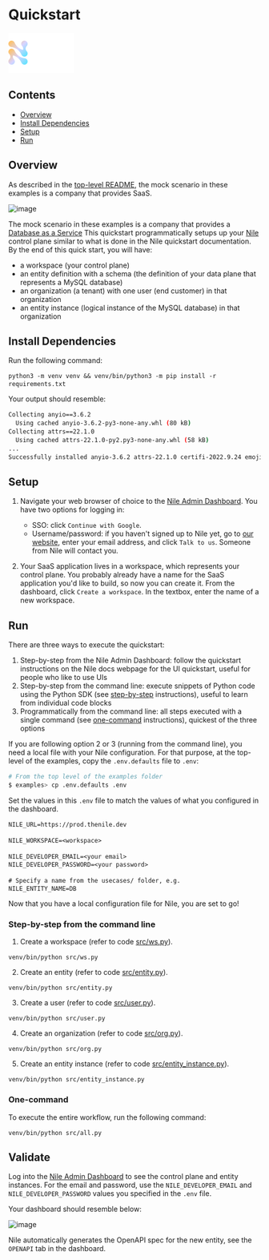 # Quickstart

![image](../images/Nile-text-logo.png)

## Contents

* [Overview](#overview)
* [Install Dependencies](#install-dependencies)
* [Setup](#setup)
* [Run](#run)

## Overview

As described in the [top-level README](../README.md), the mock scenario in these examples is a company that provides SaaS.

![image](../images/saas.png)

The mock scenario in these examples is a company that provides a [Database as a Service](../usecases/DB/)
This quickstart programmatically setups up your [Nile](https://thenile.dev/) control plane similar to what is done in the Nile quickstart documentation.
By the end of this quick start, you will have:

- a workspace (your control plane)
- an entity definition with a schema (the definition of your data plane that represents a MySQL database)
- an organization (a tenant) with one user (end customer) in that organization
- an entity instance (logical instance of the MySQL database) in that organization

## Install Dependencies

Run the following command:

```
python3 -m venv venv && venv/bin/python3 -m pip install -r requirements.txt
```

Your output should resemble:

```bash
Collecting anyio==3.6.2
  Using cached anyio-3.6.2-py3-none-any.whl (80 kB)
Collecting attrs==22.1.0
  Using cached attrs-22.1.0-py2.py3-none-any.whl (58 kB)
...
Successfully installed anyio-3.6.2 attrs-22.1.0 certifi-2022.9.24 emoji-2.1.0 h11-0.12.0 httpcore-0.15.0 httpx-0.23.0 idna-3.4 nile-api-0.2.3 python-dateutil-2.8.2 python-dotenv-0.21.0 rfc3986-1.5.0 six-1.16.0 sniffio-1.3.0
```

## Setup

1. Navigate your web browser of choice to the [Nile Admin Dashboard](https://nad.thenile.dev/).
You have two options for logging in:

   - SSO: click `Continue with Google`.
   - Username/password: if you haven't signed up to Nile yet, go to [our website](https://thenile.dev), enter your email address, and click `Talk to us`. Someone from Nile will contact you.

2. Your SaaS application lives in a workspace, which represents your control plane. You probably already have a name for the SaaS application you'd like to build, so now you can create it. From the dashboard, click `Create a workspace`.  In the textbox, enter the name of a new workspace. 

## Run

There are three ways to execute the quickstart:

1. Step-by-step from the Nile Admin Dashboard: follow the quickstart instructions on the Nile docs webpage for the UI quickstart, useful for people who like to use UIs
2. Step-by-step from the command line: execute snippets of Python code using the Python SDK (see [step-by-step](#step-by-step-from-the-command-line) instructions), useful to learn from individual code blocks
3. Programmatically from the command line: all steps executed with a single command (see [one-command](#one-command) instructions), quickest of the three options

If you are following option 2 or 3 (running from the command line), you need a local file with your Nile configuration.
For that purpose, at the top-level of the examples, copy the `.env.defaults` file to `.env`:

   ```bash
   # From the top level of the examples folder
   $ examples> cp .env.defaults .env
   ```
  
   Set the values in this `.env` file to match the values of what you configured in the dashboard.

   ```
   NILE_URL=https://prod.thenile.dev
  
   NILE_WORKSPACE=<workspace>
  
   NILE_DEVELOPER_EMAIL=<your email>
   NILE_DEVELOPER_PASSWORD=<your password>
  
   # Specify a name from the usecases/ folder, e.g.
   NILE_ENTITY_NAME=DB
   ```

Now that you have a local configuration file for Nile, you are set to go!

### Step-by-step from the command line

1. Create a workspace (refer to code [src/ws.py](src/ws.py)).

```
venv/bin/python src/ws.py
```

2. Create an entity (refer to code [src/entity.py](src/entity.py)).

```
venv/bin/python src/entity.py
```

3. Create a user (refer to code [src/user.py](src/user.py)).

```
venv/bin/python src/user.py
```

4. Create an organization (refer to code [src/org.py](src/org.py)).

```
venv/bin/python src/org.py
```

5. Create an entity instance (refer to code [src/entity_instance.py](src/entity_instance.py)).

```
venv/bin/python src/entity_instance.py
```

### One-command

To execute the entire workflow, run the following command:

```
venv/bin/python src/all.py
```

## Validate

Log into the [Nile Admin Dashboard](https://nad.thenile.dev/) to see the control plane and entity instances.
For the email and password, use the `NILE_DEVELOPER_EMAIL` and `NILE_DEVELOPER_PASSWORD` values you specified in the `.env` file.

Your dashboard should resemble below:

![image](images/nad.png)

Nile automatically generates the OpenAPI spec for the new entity, see the `OPENAPI` tab in the dashboard.
